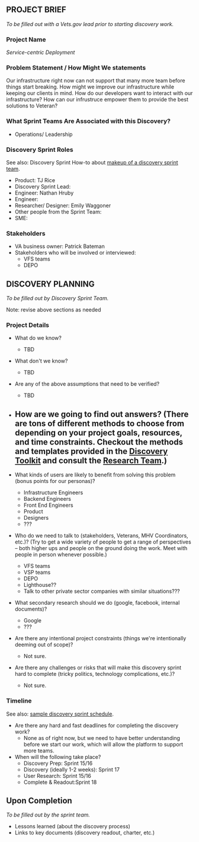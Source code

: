 ## PROJECT BRIEF
_To be filled out with a Vets.gov lead prior to starting discovery work._

### Project Name
_Service-centric Deployment_

### Problem Statement / How Might We statements
Our infrastructure right now can not support that many more team before things start breaking. How might we improve our infrastructure while keeping our clients in mind. How do our developers want to interact with our infrastructure? How can our infrustruce empower them to provide the best solutions to Veteran? 
### What Sprint Teams Are Associated with this Discovery? 
* Operations/ Leadership

### Discovery Sprint Roles
See also: Discovery Sprint How-to about [makeup of a discovery sprint team](DiscoverySprintHowTo.md#makeup-of-a-discovery-sprint-team).

* Product: TJ Rice
* Discovery Sprint Lead:
* Engineer: Nathan Hruby
* Engineer: 
* Researcher/ Designer: Emily Waggoner 
* Other people from the Sprint Team:
* SME:

### Stakeholders
* VA business owner: Patrick Bateman
* Stakeholders who will be involved or interviewed:
  - VFS teams
  - DEPO

## DISCOVERY PLANNING
_To be filled out by Discovery Sprint Team._

Note: revise above sections as needed

### Project Details

* What do we know?
  - TBD
  
* What don't we know?
  - TBD
  
* Are any of the above assumptions that need to be verified?
  - TBD
* How are we going to find out answers? (There are tons of different methods to choose from depending on your project goals, resources, and time constraints. Checkout the methods and templates provided in the [Discovery Toolkit](DiscoverySprintHowTo.md) and consult the [Research Team](https://github.com/department-of-veterans-affairs/vets.gov-team/tree/master/Practice%20Areas/Research).)
  - 
* What kinds of users are likely to benefit from solving this problem (bonus points for our personas)?
  - Infrastructure Engineers 
  - Backend Engineers 
  - Front End Engineers
  - Product 
  - Designers 
  - ???

* Who do we need to talk to (stakeholders, Veterans, MHV Coordinators, etc.)? (Try to get a wide variety of people to get a range of perspectives – both higher ups and people on the ground doing the work. Meet with people in person whenever possible.)
  - VFS teams
  - VSP teams
  - DEPO
  - Lighthouse??
  - Talk to other private sector companies with similar situations???

* What secondary research should we do (google, facebook, internal documents)?
  - Google 
  - ???

* Are there any intentional project constraints (things we're intentionally deeming out of scope)?
  - Not sure.

* Are there any challenges or risks that will make this discovery sprint hard to complete (tricky politics, technology complications, etc.)?
  - Not sure.

### Timeline
See also: [sample discovery sprint schedule](https://github.com/department-of-veterans-affairs/vets.gov-team/blob/master/Practice%20Areas/Research/Discovery/SampleDiscoverySprintSchedule.md).

* Are there any hard and fast deadlines for completing the discovery work?
  - None as of right now, but we need to have better understanding before we start our work, which will allow the platform to support more teams. 
* When will the following take place?
  * Discovery Prep: Sprint 15/16
  * Discovery (ideally 1-2 weeks): Sprint 17
  * User Research: Sprint 15/16
  * Complete & Readout:Sprint 18

## Upon Completion
_To be filled out by the sprint team._

* Lessons learned (about the discovery process)
* Links to key documents (discovery readout, charter, etc.)
